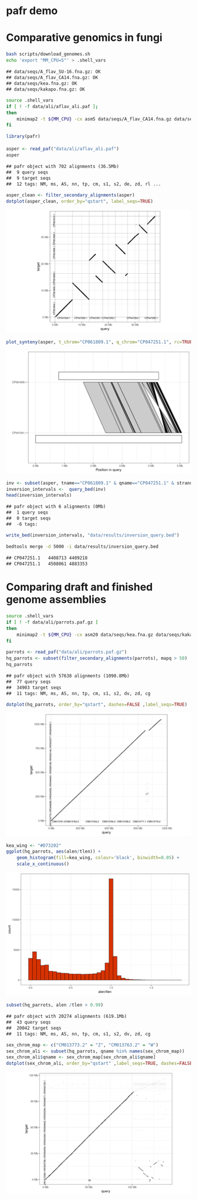 pafr demo
================

# Comparative genomics in fungi

``` bash
bash scripts/download_genomes.sh
echo 'export "MM_CPU=5"' > .shell_vars
```

    ## data/seqs/A_flav_SU-16.fna.gz: OK
    ## data/seqs/A_flav_CA14.fna.gz: OK
    ## data/seqs/kea.fna.gz: OK
    ## data/seqs/kakapo.fna.gz: OK

``` bash
source .shell_vars
if [ ! -f data/ali/aflav_ali.paf ];
then
    minimap2 -t ${MM_CPU} -cx asm5 data/seqs/A_flav_CA14.fna.gz data/seqs/A_flav_SU-16.fna.gz > data/ali/aflav_ali.paf
fi
```

``` r
library(pafr)

asper <- read_paf("data/ali/aflav_ali.paf")
asper
```

    ## pafr object with 702 alignments (36.5Mb)
    ##  9 query seqs
    ##  9 target seqs
    ##  12 tags: NM, ms, AS, nn, tp, cm, s1, s2, de, zd, rl ...

``` r
asper_clean <- filter_secondary_alignments(asper)
dotplot(asper_clean, order_by="qstart", label_seqs=TRUE)
```

![](README_files/figure-markdown_github/unnamed-chunk-4-1.png)

``` r
plot_synteny(asper, t_chrom="CP061809.1", q_chrom="CP047251.1", rc=TRUE)
```

![](README_files/figure-markdown_github/unnamed-chunk-5-1.png)

``` r
inv <- subset(asper, tname=="CP061809.1" & qname=="CP047251.1" & strand=="+")
inversion_intervals <-  query_bed(inv)
head(inversion_intervals)
```

    ## pafr object with 6 alignments (0Mb)
    ##  1 query seqs
    ##  0 target seqs
    ##  -6 tags:

``` r
write_bed(inversion_intervals, "data/results/inversion_query.bed")
```

``` sh
bedtools merge -d 5000 -i data/results/inversion_query.bed
```

    ## CP047251.1   4408713 4409218
    ## CP047251.1   4508061 4883353

# Comparing draft and finished genome assemblies

``` bash
source .shell_vars
if [ ! -f data/ali/parrots.paf.gz ]
then
    minimap2 -t ${MM_CPU} -cx asm20 data/seqs/kea.fna.gz data/seqs/kakapo.fna.gz | gzip > data/ali/parrots.paf.gz
fi
```

``` r
parrots <- read_paf("data/ali/parrots.paf.gz")
hq_parrots <- subset(filter_secondary_alignments(parrots), mapq > 50)
hq_parrots
```

    ## pafr object with 57638 alignments (1090.8Mb)
    ##  77 query seqs
    ##  34903 target seqs
    ##  11 tags: NM, ms, AS, nn, tp, cm, s1, s2, dv, zd, cg

``` r
dotplot(hq_parrots, order_by="qstart", dashes=FALSE ,label_seqs=TRUE) 
```

![](README_files/figure-markdown_github/unnamed-chunk-11-1.png)

``` r
kea_wing <- "#D73202"
ggplot(hq_parrots, aes(alen/tlen)) + 
    geom_histogram(fill=kea_wing, colour='black', binwidth=0.05) + 
    scale_x_continuous()
```

![](README_files/figure-markdown_github/unnamed-chunk-12-1.png)

``` r
subset(hq_parrots, alen /tlen > 0.99)
```

    ## pafr object with 20274 alignments (619.1Mb)
    ##  43 query seqs
    ##  20042 target seqs
    ##  11 tags: NM, ms, AS, nn, tp, cm, s1, s2, dv, zd, cg

``` r
sex_chrom_map <- c("CM013773.2" = "Z", "CM013763.2" = "W")
sex_chrom_ali <- subset(hq_parrots, qname %in% names(sex_chrom_map))
sex_chrom_ali$qname <- sex_chrom_map[sex_chrom_ali$qname]
dotplot(sex_chrom_ali, order_by="qstart" ,label_seqs=TRUE, dashes=FALSE)
```

![](README_files/figure-markdown_github/unnamed-chunk-14-1.png)

